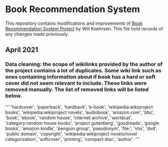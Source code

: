 # Book Recommendation System
This repository contains modifications and improvements of 
[Book Recommendation System Project](https://www.kaggle.com/willkoehrsen/neural-network-embedding-recommendation-system) 
by Will Koehrsen. This file hold records of any changes made previously.

## April 2021
### Data cleaning: the scope of wikilinks provided by the author of the project contains a lot of duplicates. Some wiki link such as ones containing information about if book has a hard or soft cover did not seem relevant to include. These links were removed manually. The list of removed links will be listed below.
'''
'hardcover', 'paperback', 'hardback', ’e-book', 'wikipedia:wikiproject books', 'wikipedia:wikiproject novels', ’audiobook', 'amazon.com', 'bbc', 'book', 'ebook', 'random house', 'internet archive', 'worldcat', 'category:random house books', 'project gutenberg', 'goodreads', 'google books', 'amazon kindle', 'penguin group', 'pseudonym', 'file:', 'vhs', 'dvd', 'public domain', 'copyright', 'wikipedia:wikiproject novels/novel categorization', 'softcover', 'printing', 'compact disc', 'author’ ​
'''
